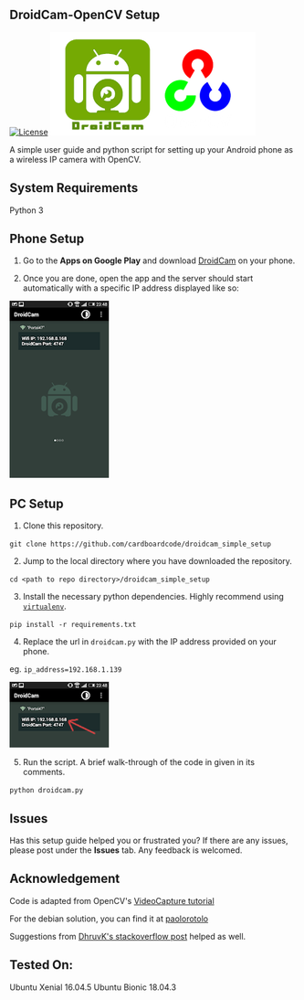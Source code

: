 ## DroidCam-OpenCV Setup
[![License](https://img.shields.io/badge/License-BSD%203--Clause-blue.svg)](https://opensource.org/licenses/BSD-3-Clause)
![](img/affliation.png)

A simple user guide and python script for setting up your Android phone as a wireless IP camera with OpenCV.

## System Requirements
Python 3

## Phone Setup
1. Go to the **Apps on Google Play** and download [DroidCam](https://play.google.com/store/apps/details?id=com.dev47apps.droidcam&hl=en_SG) on your phone.

2. Once you are done, open the app and the server should start automatically with a specific IP address displayed like so:

![](img/phone.png)

## PC Setup
1. Clone this repository.

`git clone https://github.com/cardboardcode/droidcam_simple_setup`

2. Jump to the local directory where you have downloaded the repository.

`cd <path to repo directory>/droidcam_simple_setup`

3. Install the necessary python dependencies. Highly recommend using [`virtualenv`](https://docs.python-guide.org/dev/virtualenvs/).

`pip install -r requirements.txt`

4. Replace the url in `droidcam.py` with the IP address provided on your phone.

eg.
`ip_address=192.168.1.139`

![](img/ip.png)

5. Run the script. A brief walk-through of the code in given in its comments.

`python droidcam.py`

## Issues
Has this setup guide helped you or frustrated you? If there are any issues, please post under the **Issues** tab. Any feedback is welcomed.

## Acknowledgement
Code is adapted from OpenCV's [VideoCapture tutorial](https://docs.opencv.org/3.0-beta/doc/py_tutorials/py_gui/py_video_display/py_video_display.html)

For the debian solution, you can find it at [paolorotolo](https://github.com/paolorotolo/droidcam)

Suggestions from [DhruvK's stackoverflow post](https://stackoverflow.com/questions/36102437/streaming-droidcam-video-to-opencv-python-in-anyway-possible) helped as well.

## Tested On:
Ubuntu Xenial 16.04.5
Ubuntu Bionic 18.04.3
